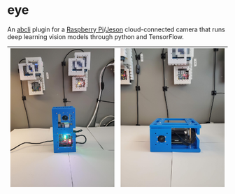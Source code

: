 # eye

An [abcli](https://github.com/kamangir/awesome-bash-cli) plugin for a [Raspberry Pi](https://github.com/kamangir/blue-bracket/blob/main/designs/cube.md)/[Jeson](https://github.com/kamangir/blue-bracket/blob/main/designs/eye_nano.md) cloud-connected camera that runs deep learning vision models through python and TensorFlow.

| ![image](https://github.com/kamangir/blue-bracket/raw/main/images/cube-1.jpg) | ![image](https://github.com/kamangir/blue-bracket/raw/main/images/eye_nano-1.jpg) | 
|---|---|
